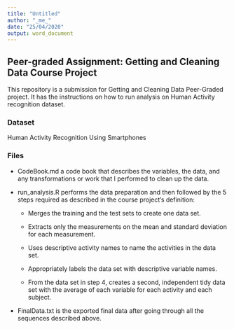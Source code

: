 ```yaml
---
title: "Untitled"
author: "_me_"
date: "25/04/2020"
output: word_document
---
```


## Peer-graded Assignment: Getting and Cleaning Data Course Project
This repository is a submission for Getting and Cleaning Data Peer-Graded project. It has the instructions on how to run analysis on Human Activity recognition dataset.

### Dataset
Human Activity Recognition Using Smartphones

### Files
  * CodeBook.md a code book that describes the variables, the data, and any transformations or work that I performed to clean up the data.

  * run_analysis.R performs the data preparation and then followed by the 5 steps required as described in the course project’s definition:
  
    * Merges the training and the test sets to create one data set.
    
    * Extracts only the measurements on the mean and standard deviation for each measurement.
    
    * Uses descriptive activity names to name the activities in the data set.
    
    * Appropriately labels the data set with descriptive variable names.
    
    * From the data set in step 4, creates a second, independent tidy data set with the average of each variable for each activity and each subject.
    
  * FinalData.txt is the exported final data after going through all the sequences described above.